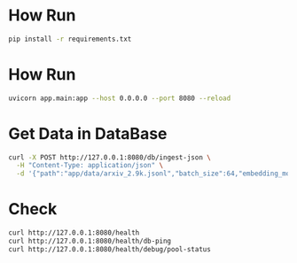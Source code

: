 # How Run 
```sh
pip install -r requirements.txt 
```






# How Run 
```sh 
uvicorn app.main:app --host 0.0.0.0 --port 8080 --reload 
```

# Get Data in DataBase
```sh
curl -X POST http://127.0.0.1:8080/db/ingest-json \
  -H "Content-Type: application/json" \
  -d '{"path":"app/data/arxiv_2.9k.jsonl","batch_size":64,"embedding_mode":"hash"}'
```


# Check 
```sh
curl http://127.0.0.1:8080/health
curl http://127.0.0.1:8080/health/db-ping
curl http://127.0.0.1:8080/health/debug/pool-status
```
